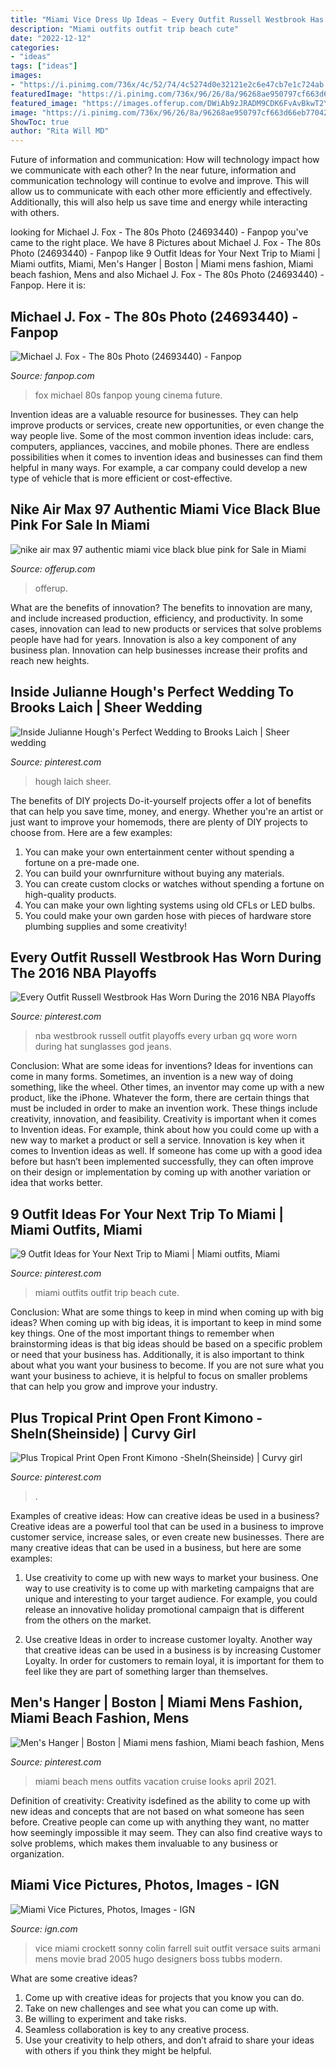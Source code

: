 ```yaml
---
title: "Miami Vice Dress Up Ideas ~ Every Outfit Russell Westbrook Has Worn During The 2016 Nba Playoffs"
description: "Miami outfits outfit trip beach cute"
date: "2022-12-12"
categories:
- "ideas"
tags: ["ideas"]
images:
- "https://i.pinimg.com/736x/4c/52/74/4c5274d0e32121e2c6e47cb7e1c724ab.jpg"
featuredImage: "https://i.pinimg.com/736x/96/26/8a/96268ae950797cf663d66eb77042715c--nba-playoffs-urban-style.jpg"
featured_image: "https://images.offerup.com/DWiAb9zJRADM9CDK6FvAvBkwT2Y=/600x864/3547/35473cef89fd44a1b4277e97fdfe7ae2.jpg"
image: "https://i.pinimg.com/736x/96/26/8a/96268ae950797cf663d66eb77042715c--nba-playoffs-urban-style.jpg"
ShowToc: true
author: "Rita Will MD"
---
```



Future of information and communication: How will technology impact how we communicate with each other?
In the near future, information and communication technology will continue to evolve and improve. This will allow us to communicate with each other more efficiently and effectively. Additionally, this will also help us save time and energy while interacting with others.

	

		
looking for Michael J. Fox - The 80s Photo (24693440) - Fanpop you've came to the right place. We have 8 Pictures about Michael J. Fox - The 80s Photo (24693440) - Fanpop like 9 Outfit Ideas for Your Next Trip to Miami | Miami outfits, Miami, Men&#039;s Hanger | Boston | Miami mens fashion, Miami beach fashion, Mens and also Michael J. Fox - The 80s Photo (24693440) - Fanpop. Here it is:
		
    
## Michael J. Fox - The 80s Photo (24693440) - Fanpop

<img loading=lazy src="http://images5.fanpop.com/image/photos/24600000/Michael-J-Fox-the-80s-24693440-306-428.png" onerror="this.onerror=null;this.src='https://tse3.mm.bing.net/th?id=OIP.ifkdkNnTJLv-n4oFOq1P_wHaKW&amp;pid=15.1';" alt="Michael J. Fox - The 80s Photo (24693440) - Fanpop">

_Source: fanpop.com_

>fox michael 80s fanpop young cinema future. 

	

Invention ideas are a valuable resource for businesses. They can help improve products or services, create new opportunities, or even change the way people live. Some of the most common invention ideas include: cars, computers, appliances, vaccines, and mobile phones. There are endless possibilities when it comes to invention ideas and businesses can find them helpful in many ways. For example, a car company could develop a new type of vehicle that is more efficient or cost-effective.

    
## Nike Air Max 97 Authentic Miami Vice Black Blue Pink For Sale In Miami

<img loading=lazy src="https://images.offerup.com/DWiAb9zJRADM9CDK6FvAvBkwT2Y=/600x864/3547/35473cef89fd44a1b4277e97fdfe7ae2.jpg" onerror="this.onerror=null;this.src='https://tse2.mm.bing.net/th?id=OIP.igEc387IFYLL9MVh1eCZUAHaKq&amp;pid=15.1';" alt="nike air max 97 authentic miami vice black blue pink for Sale in Miami">

_Source: offerup.com_

>offerup. 

	

What are the benefits of innovation?
The benefits to innovation are many, and include increased production, efficiency, and productivity. In some cases, innovation can lead to new products or services that solve problems people have had for years. Innovation is also a key component of any business plan. Innovation can help businesses increase their profits and reach new heights.

    
## Inside Julianne Hough&#039;s Perfect Wedding To Brooks Laich | Sheer Wedding

<img loading=lazy src="https://i.pinimg.com/originals/15/82/7e/15827e5e44d0fbd1b9e278d86d1d30f9.jpg" onerror="this.onerror=null;this.src='https://tse4.mm.bing.net/th?id=OIP.3lbFbpL8CNsZt55ZxQb1kAHaKq&amp;pid=15.1';" alt="Inside Julianne Hough&#039;s Perfect Wedding to Brooks Laich | Sheer wedding">

_Source: pinterest.com_

>hough laich sheer. 

	

The benefits of DIY projects
Do-it-yourself projects offer a lot of benefits that can help you save time, money, and energy. Whether you're an artist or just want to improve your homemods, there are plenty of DIY projects to choose from. Here are a few examples: 
1. You can make your own entertainment center without spending a fortune on a pre-made one. 
2. You can build your ownrfurniture without buying any materials. 
3. You can create custom clocks or watches without spending a fortune on high-quality products. 
4. You can make your own lighting systems using old CFLs or LED bulbs. 
5. You could make your own garden hose with pieces of hardware store plumbing supplies and some creativity!

    
## Every Outfit Russell Westbrook Has Worn During The 2016 NBA Playoffs

<img loading=lazy src="https://i.pinimg.com/736x/96/26/8a/96268ae950797cf663d66eb77042715c--nba-playoffs-urban-style.jpg" onerror="this.onerror=null;this.src='https://tse4.mm.bing.net/th?id=OIP.9-i5fjZN0Lu_Flo3tPHndgHaLG&amp;pid=15.1';" alt="Every Outfit Russell Westbrook Has Worn During the 2016 NBA Playoffs">

_Source: pinterest.com_

>nba westbrook russell outfit playoffs every urban gq wore worn during hat sunglasses god jeans. 

	

Conclusion: What are some ideas for inventions?
Ideas for inventions can come in many forms. Sometimes, an invention is a new way of doing something, like the wheel. Other times, an inventor may come up with a new product, like the iPhone. Whatever the form, there are certain things that must be included in order to make an invention work. These things include creativity, innovation, and feasibility. 
Creativity is important when it comes to Invention ideas. For example, think about how you could come up with a new way to market a product or sell a service. Innovation is key when it comes to Invention ideas as well. If someone has come up with a good idea before but hasn’t been implemented successfully, they can often improve on their design or implementation by coming up with another variation or idea that works better.

    
## 9 Outfit Ideas For Your Next Trip To Miami | Miami Outfits, Miami

<img loading=lazy src="https://i.pinimg.com/736x/4c/52/74/4c5274d0e32121e2c6e47cb7e1c724ab.jpg" onerror="this.onerror=null;this.src='https://tse2.mm.bing.net/th?id=OIP.QfcDGNXsMWKg22Rl-fKWRwHaLH&amp;pid=15.1';" alt="9 Outfit Ideas for Your Next Trip to Miami | Miami outfits, Miami">

_Source: pinterest.com_

>miami outfits outfit trip beach cute. 

	

Conclusion: What are some things to keep in mind when coming up with big ideas?
When coming up with big ideas, it is important to keep in mind some key things. One of the most important things to remember when brainstorming ideas is that big ideas should be based on a specific problem or need that your business has. Additionally, it is also important to think about what you want your business to become. If you are not sure what you want your business to achieve, it is helpful to focus on smaller problems that can help you grow and improve your industry.

    
## Plus Tropical Print Open Front Kimono -SheIn(Sheinside) | Curvy Girl

<img loading=lazy src="https://i.pinimg.com/736x/ea/b7/13/eab713113dbd700fa481085c3a855d99.jpg" onerror="this.onerror=null;this.src='https://tse1.mm.bing.net/th?id=OIP.R9YjOmgqmqH3YhRuM9y8vwHaJ3&amp;pid=15.1';" alt="Plus Tropical Print Open Front Kimono -SheIn(Sheinside) | Curvy girl">

_Source: pinterest.com_

>. 

	

Examples of creative ideas: How can creative ideas be used in a business?
Creative ideas are a powerful tool that can be used in a business to improve customer service, increase sales, or even create new businesses. There are many creative ideas that can be used in a business, but here are some examples:
1. Use creativity to come up with new ways to market your business. One way to use creativity is to come up with marketing campaigns that are unique and interesting to your target audience. For example, you could release an innovative holiday promotional campaign that is different from the others on the market.

2. Use creative Ideas in order to increase customer loyalty. Another way that creative ideas can be used in a business is by increasing Customer Loyalty. In order for customers to remain loyal, it is important for them to feel like they are part of something larger than themselves.

    
## Men&#039;s Hanger | Boston | Miami Mens Fashion, Miami Beach Fashion, Mens

<img loading=lazy src="https://i.pinimg.com/736x/cf/ca/19/cfca1925f39dc14a84548c857607f887--miami-beach-beach-party.jpg" onerror="this.onerror=null;this.src='https://tse4.mm.bing.net/th?id=OIP.S-LytP7DHLcFI_pXzbgAmwHaLH&amp;pid=15.1';" alt="Men&#039;s Hanger | Boston | Miami mens fashion, Miami beach fashion, Mens">

_Source: pinterest.com_

>miami beach mens outfits vacation cruise looks april 2021. 

	

Definition of creativity:
Creativity isdefined as the ability to come up with new ideas and concepts that are not based on what someone has seen before. Creative people can come up with anything they want, no matter how seemingly impossible it may seem. They can also find creative ways to solve problems, which makes them invaluable to any business or organization.

    
## Miami Vice Pictures, Photos, Images - IGN

<img loading=lazy src="http://assets2.ignimgs.com/2005/02/27/colin_vice_set1_1109467409-1057034.jpg" onerror="this.onerror=null;this.src='https://tse1.mm.bing.net/th?id=OIP.DtJQIylzLmc_WLSMXKg6TwAAAA&amp;pid=15.1';" alt="Miami Vice Pictures, Photos, Images - IGN">

_Source: ign.com_

>vice miami crockett sonny colin farrell suit outfit versace suits armani mens movie brad 2005 hugo designers boss tubbs modern. 

	

What are some creative ideas?
1. Come up with creative ideas for projects that you know you can do.
2. Take on new challenges and see what you can come up with. 
3. Be willing to experiment and take risks. 
4. Seamless collaboration is key to any creative process. 
5. Use your creativity to help others, and don’t afraid to share your ideas with others if you think they might be helpful.

